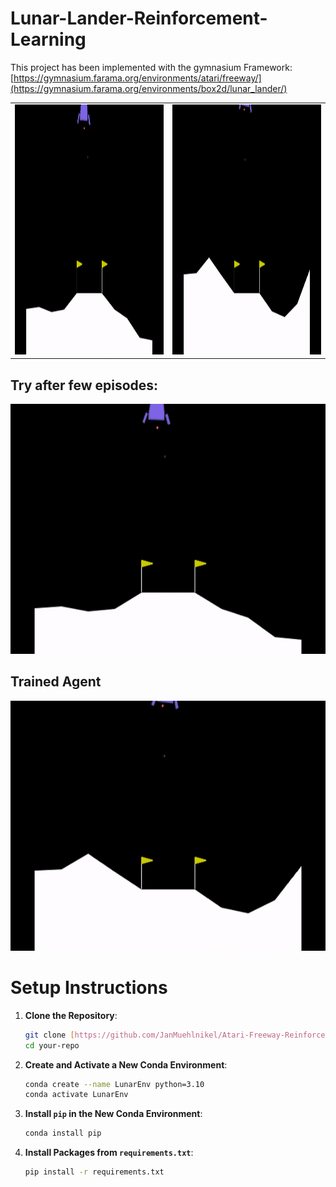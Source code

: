 # Lunar-Lander-Reinforcement-Learning

This project has been implemented with the gymnasium Framework: [https://gymnasium.farama.org/environments/atari/freeway/](https://gymnasium.farama.org/environments/box2d/lunar_lander/)


<table>
  <tr>
    <td><img src="data/images/ep_100.gif" alt="Successful Try" width="600" height="400"></td>
    <td><img src="data/images/final.gif" alt="Bad Try" width="600" height="400"></td>
  </tr>
</table>

## Try after few episodes:
<img src="data/images/ep_100.gif" alt="Successful Try" width="600" height="400">
<br>

## Trained Agent
<img src="data/images/final.gif" alt="Bad Try" width="600" height="400">
<br>

# Setup Instructions

1. **Clone the Repository**:
    ```bash
    git clone [https://github.com/JanMuehlnikel/Atari-Freeway-Reinforcement-Learning](https://github.com/JanMuehlnikel/Lunar-Lander-Reinforcement-Learning)
    cd your-repo
    ```

2. **Create and Activate a New Conda Environment**:
    ```bash
    conda create --name LunarEnv python=3.10
    conda activate LunarEnv

3. **Install `pip` in the New Conda Environment**:
    ```bash
    conda install pip
    ```

4. **Install Packages from `requirements.txt`**:
    ```bash
    pip install -r requirements.txt
    ```
